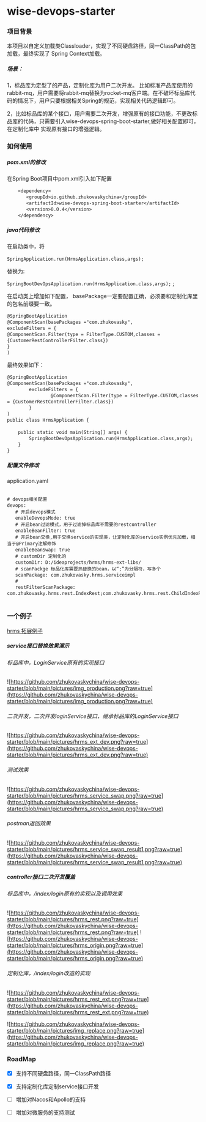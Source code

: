 # wise-devops-starter
### 项目背景
   本项目以自定义加载类Classloader，实现了不同硬盘路径，同一ClassPath的包加载，最终实现了
Spring Context加载。


##### 场景：
1，标品库为定型了的产品，定制化库为用户二次开发。
比如标准产品库使用的rabbit-mq，用户需要将rabbit-mq替换为rocket-mq客户端。在不破坏标品库代码的情况下，用户只要根据相关Spring的规范，实现相关代码逻辑即可。

2，比如标品库的某个接口，用户需要二次开发，增强原有的接口功能，不更改标品库的代码，只需要引入wise-devops-spring-boot-starter,做好相关配置即可，在定制化库中
实现原有接口的增强逻辑。


### 如何使用
##### pom.xml的修改
在Spring Boot项目中pom.xml引入如下配置
```
    <dependency>
       <groupId>io.github.zhukovaskychina</groupId>
       <artifactId>wise-devops-spring-boot-starter</artifactId>
       <version>0.0.4</version>
    </dependency>
```

##### java代码修改
在启动类中，将

`
SpringApplication.run(HrmsApplication.class,args);
`

替换为:

`
SpringBootDevOpsApplication.run(HrmsApplication.class,args);
`
;

在启动类上增加如下配置，
basePackage一定要配置正确，必须要和定制化库里的包名前缀要一致。

```
@SpringBootApplication
@ComponentScan(basePackages ="com.zhukovasky",
excludeFilters = {
@ComponentScan.Filter(type = FilterType.CUSTOM,classes = {CustomerRestControllerFilter.class})
}
)
```
最终效果如下：

```
@SpringBootApplication
@ComponentScan(basePackages ="com.zhukovasky",
        excludeFilters = {
                @ComponentScan.Filter(type = FilterType.CUSTOM,classes = {CustomerRestControllerFilter.class})
        }
)
public class HrmsApplication {

    public static void main(String[] args) {
        SpringBootDevOpsApplication.run(HrmsApplication.class,args);
    }
}
```

##### 配置文件修改

application.yaml
```

# devops相关配置
devops:
   # 开启devops模式
   enableDevopsMode: true 
   # 开启bean过滤模式，用于过滤掉标品库不需要的restcontroller
   enableBeanFilter: true
   # 开启bean交换,用于交换service的实现类，让定制化库的service实例优先加载，相当于@Primary注解修饰
   enableBeanSwap: true
   # customDir 定制化的 
   customDir: D:/ideaprojects/hrms/hrms-ext-libs/
   # scanPackge 标品化库需要热替换的bean，以“;”为分隔符，写多个
   scanPackage: com.zhukovasky.hrms.serviceimpl
   # 
   restFilterScanPackage: com.zhukovasky.hrms.rest.IndexRest;com.zhukovasky.hrms.rest.ChildIndexRest


```

### 一个例子
   [hrms 拓展例子](https://github.com/zhukovaskychina/hrms-demo.git)

##### service接口替换效果演示
###### 标品库中，LoginService原有的实现接口
  ![https://github.com/zhukovaskychina/wise-devops-starter/blob/main/pictures/img_production.png?raw=true](https://github.com/zhukovaskychina/wise-devops-starter/blob/main/pictures/img_production.png?raw=true)

###### 二次开发，二次开发loginService接口，继承标品库的LoginService接口
  ![https://github.com/zhukovaskychina/wise-devops-starter/blob/main/pictures/hrms_ext_dev.png?raw=true](https://github.com/zhukovaskychina/wise-devops-starter/blob/main/pictures/hrms_ext_dev.png?raw=true)

###### 测试效果
![https://github.com/zhukovaskychina/wise-devops-starter/blob/main/pictures/hrms_service_swap.png?raw=true](https://github.com/zhukovaskychina/wise-devops-starter/blob/main/pictures/hrms_service_swap.png?raw=true)

###### postman返回效果
![https://github.com/zhukovaskychina/wise-devops-starter/blob/main/pictures/hrms_service_swap_result1.png?raw=true](https://github.com/zhukovaskychina/wise-devops-starter/blob/main/pictures/hrms_service_swap_result1.png?raw=true)

##### controller接口二次开发覆盖
###### 标品库中，/index/login原有的实现以及调用效果
![https://github.com/zhukovaskychina/wise-devops-starter/blob/main/pictures/hrms_rest.png?raw=true](https://github.com/zhukovaskychina/wise-devops-starter/blob/main/pictures/hrms_rest.png?raw=true)
![https://github.com/zhukovaskychina/wise-devops-starter/blob/main/pictures/hrms_origin.png?raw=true](https://github.com/zhukovaskychina/wise-devops-starter/blob/main/pictures/hrms_origin.png?raw=true)
###### 定制化库，/index/login改造的实现
![https://github.com/zhukovaskychina/wise-devops-starter/blob/main/pictures/hrms_rest_ext.png?raw=true](https://github.com/zhukovaskychina/wise-devops-starter/blob/main/pictures/hrms_rest_ext.png?raw=true)

![https://github.com/zhukovaskychina/wise-devops-starter/blob/main/pictures/img_replace.png?raw=true](https://github.com/zhukovaskychina/wise-devops-starter/blob/main/pictures/img_replace.png?raw=true)

### RoadMap
- [X] 支持不同硬盘路径，同一ClassPath路径
- [X] 支持定制化库定制service接口开发
- [ ] 增加对Nacos和Apollo的支持
- [ ] 增加对微服务的支持测试

